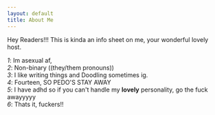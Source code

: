 ```yaml
---
layout: default
title: About Me
---
```


Hey Readers!!!
This is kinda an info sheet on me, your wonderful lovely host.

*1*: Im asexual af,  
*2*: Non-binary ((they/them pronouns))  
*3*: I like writing things and Doodling sometimes ig.  
*4*: Fourteen, SO PEDO'S STAY AWAY  
*5*: I have adhd so if you can't handle my **lovely** personality, go the fuck awayyyyy  
*6*: Thats it, fuckers!!  
